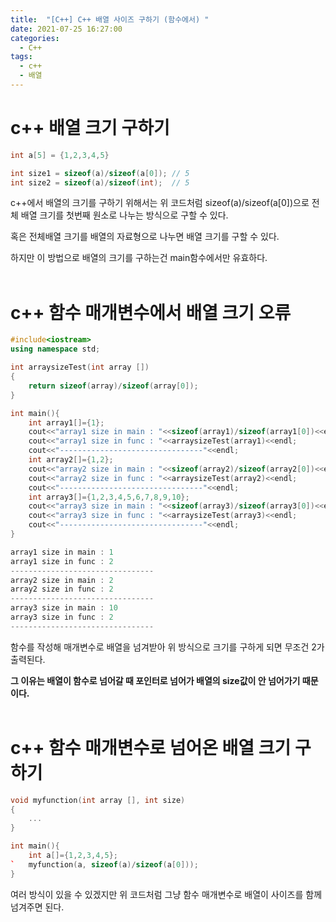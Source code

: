 ```yaml
---
title:  "[C++] C++ 배열 사이즈 구하기 (함수에서) "
date: 2021-07-25 16:27:00
categories:
  - C++
tags:
  - c++
  - 배열
---
```


# c++ 배열 크기 구하기

```cpp
int a[5] = {1,2,3,4,5}

int size1 = sizeof(a)/sizeof(a[0]); // 5
int size2 = sizeof(a)/sizeof(int);  // 5
```
c++에서 배열의 크기를 구하기 위해서는 위 코드처럼 sizeof(a)/sizeof(a[0])으로 전체 배열 크기를 첫번째 원소로 나누는 방식으로 구할 수 있다.

혹은 전체배열 크기를 배열의 자료형으로 나누면 배열 크기를 구할 수 있다.

하지만 이 방법으로 배열의 크기를 구하는건 main함수에서만 유효하다.
<br>
<br>

# c++ 함수 매개변수에서 배열 크기 오류

```cpp
#include<iostream>
using namespace std;

int arraysizeTest(int array [])
{
	return sizeof(array)/sizeof(array[0]);
}

int main(){
	int array1[]={1};
	cout<<"array1 size in main : "<<sizeof(array1)/sizeof(array1[0])<<endl;
	cout<<"array1 size in func : "<<arraysizeTest(array1)<<endl;
	cout<<"--------------------------------"<<endl;
	int array2[]={1,2};
	cout<<"array2 size in main : "<<sizeof(array2)/sizeof(array2[0])<<endl;
	cout<<"array2 size in func : "<<arraysizeTest(array2)<<endl;
	cout<<"--------------------------------"<<endl;
	int array3[]={1,2,3,4,5,6,7,8,9,10};
	cout<<"array3 size in main : "<<sizeof(array3)/sizeof(array3[0])<<endl;
	cout<<"array3 size in func : "<<arraysizeTest(array3)<<endl;
	cout<<"--------------------------------"<<endl;
}
```
```cpp
array1 size in main : 1
array1 size in func : 2
--------------------------------
array2 size in main : 2
array2 size in func : 2
--------------------------------
array3 size in main : 10
array3 size in func : 2
--------------------------------
```
함수를 작성해 매개변수로 배열을 넘겨받아 위 방식으로 크기를 구하게 되면 무조건 2가 출력된다.

**그 이유는 배열이 함수로 넘어갈 때 포인터로 넘어가 배열의 size값이 안 넘어가기 때문이다.**
<br>
<br>

# c++ 함수 매개변수로 넘어온 배열 크기 구하기
```cpp
void myfunction(int array [], int size)
{
    ...
}

int main(){
    int a[]={1,2,3,4,5};
`   myfunction(a, sizeof(a)/sizeof(a[0]));
}
```
여러 방식이 있을 수 있겠지만 위 코드처럼 그냥 함수 매개변수로 배열이 사이즈를 함께 넘겨주면 된다.